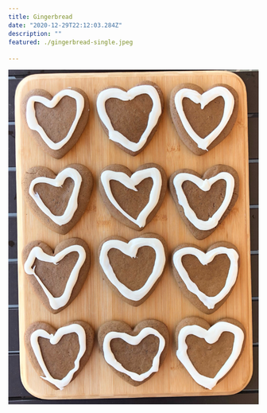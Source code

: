 ```yaml
---
title: Gingerbread
date: "2020-12-29T22:12:03.284Z"
description: ""
featured: ./gingerbread-single.jpeg

---
```


![Look at all of those Gingerbread cookies!](./gingerbread-plate.JPG)